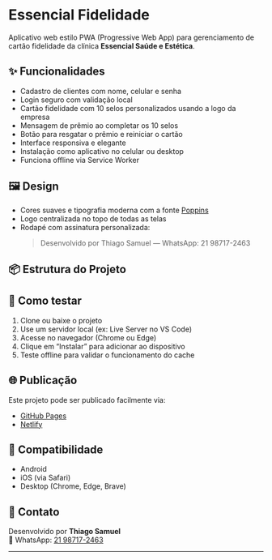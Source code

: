 # Essencial Fidelidade

Aplicativo web estilo PWA (Progressive Web App) para gerenciamento de cartão fidelidade da clínica **Essencial Saúde e Estética**.

## ✨ Funcionalidades

- Cadastro de clientes com nome, celular e senha
- Login seguro com validação local
- Cartão fidelidade com 10 selos personalizados usando a logo da empresa
- Mensagem de prêmio ao completar os 10 selos
- Botão para resgatar o prêmio e reiniciar o cartão
- Interface responsiva e elegante
- Instalação como aplicativo no celular ou desktop
- Funciona offline via Service Worker

## 🖼️ Design

- Cores suaves e tipografia moderna com a fonte [Poppins](https://fonts.google.com/specimen/Poppins)
- Logo centralizada no topo de todas as telas
- Rodapé com assinatura personalizada:
  > Desenvolvido por Thiago Samuel — WhatsApp: 21 98717-2463

## 📦 Estrutura do Projeto


## 🚀 Como testar

1. Clone ou baixe o projeto
2. Use um servidor local (ex: Live Server no VS Code)
3. Acesse no navegador (Chrome ou Edge)
4. Clique em “Instalar” para adicionar ao dispositivo
5. Teste offline para validar o funcionamento do cache

## 🌐 Publicação

Este projeto pode ser publicado facilmente via:

- [GitHub Pages](https://pages.github.com/)
- [Netlify](https://www.netlify.com/)

## 📱 Compatibilidade

- Android
- iOS (via Safari)
- Desktop (Chrome, Edge, Brave)

## 📩 Contato

Desenvolvido por **Thiago Samuel**  
📱 WhatsApp: [21 98717-2463](https://wa.me/5521987172463)

---
